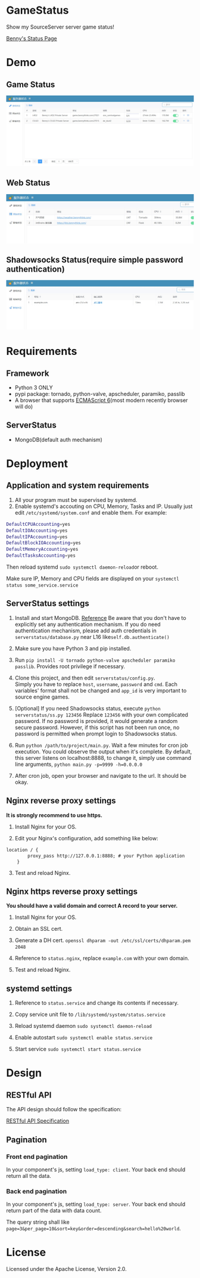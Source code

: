 # GameStatus
Show my SourceServer server game status!

[Benny's Status Page](https://status.bennythink.com)


# Demo
## Game Status
![](/assets/game.jpg)
## Web Status
![](/assets/web.jpg)
## Shadowsocks Status(require simple password authentication)
![](/assets/ss.jpg)


# Requirements
## Framework
* Python 3 ONLY
* pypi package: tornado, python-valve, apscheduler, paramiko, passlib
* A browser that supports [ECMAScript 6](https://en.wikipedia.org/wiki/ECMAScript#Conformance)(most modern recently browser will do)
## ServerStatus
* MongoDB(default auth mechanism)


# Deployment
## Application and system requirements
1. All your program must be supervised by systemd.
2. Enable systemd's accouting on CPU, Memory, Tasks and IP. Usually just edit `/etc/systemd/system.conf` and enable them. For example:
```bash
DefaultCPUAccounting=yes
DefaultIOAccounting=yes
DefaultIPAccounting=yes
DefaultBlockIOAccounting=yes
DefaultMemoryAccounting=yes
DefaultTasksAccounting=yes

```
Then reload systemd `sudo systemctl daemon-reload`or reboot.

Make sure IP, Memory and CPU fields are displayed on your `systemctl status some_service.service`

## ServerStatus settings
1. Install and start MongoDB. [Reference](https://docs.mongodb.com/manual/administration/install-community/)
Be aware that you don't have to explicitly set any authentication mechanism.
If you do need authentication mechanism, please add auth credentials in `serverstatus/database.py` near L16 like`self.db.authenticate()` 

2. Make sure you have Python 3 and pip installed. 

3. Run `pip install -U tornado python-valve apscheduler paramiko passlib`. Provides root privilege if necessary.

4. Clone this project, and then edit `serverstatus/config.py`.  
Simply you have to replace `host`, `username`, `password` and `cmd`.
Each variables' format shall not be changed and `app_id` is very important to source engine games.

5. [Optional] If you need Shadowsocks status, execute `python serverstatus/ss.py 123456` 
Replace `123456` with your own complicated password. If no password is provided, it would generate a random secure password.
However, if this script has not been run once, no password is permitted when prompt login to Shadowsocks status.

6. Run `python /path/to/project/main.py`. Wait a few minutes for cron job execution. You could observe the output when it's complete.
By default, this server listens on localhost:8888, to change it, simply use command line arguments,
``python main.py -p=9999 -h=0.0.0.0``

7. After cron job, open your browser and navigate to the url. It should be okay.

## Nginx reverse proxy settings
**It is strongly recommend to use https.**
1. Install Nginx for your OS.

2. Edit your Nginx's configuration, add something like below:
```
location / {
        proxy_pass http://127.0.0.1:8888; # your Python application
    }
```
3. Test and reload Nginx.

## Nginx https reverse proxy settings
**You should have a valid domain and correct A record to your server.**
1. Install Nginx for your OS.

2. Obtain an SSL cert.

3. Generate a DH cert. `openssl dhparam -out /etc/ssl/certs/dhparam.pem 2048`

4. Reference to `status.nginx`, replace `example.com` with your own domain.

5. Test and reload Nginx.

## systemd settings
1. Reference to `status.service` and change its contents if necessary.

2. Copy service unit file to `/lib/systemd/system/status.service`

3. Reload systemd daemon `sudo systemctl daemon-reload`

4. Enable autostart `sudo systemctl enable status.service`

5. Start service `sudo systemctl start status.service`


# Design
## RESTful API
The API design should follow the specification:

[RESTful API Specification](https://godruoyi.com/posts/resetful-api-design-specifications)
## Pagination
### Front end pagination
In your component's js, setting `load_type: client`. Your back end should return all the data.
### Back end pagination
In your component's js, setting `load_type: server`. Your back end should return part of the data with data count.

The query string shall like `page=3&per_page=10&sort=key&order=descending&search=hello%20world`.


# License
Licensed under the Apache License, Version 2.0.